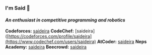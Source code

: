 ### I'm Said 👋
#### *An enthusiast in competitive programming and robotics*

**Codeforces:** [saideira](https://codeforces.com/profile/saideira)
**CodeChef:** [saideira]([https://codeforces.com/profile/saideira](https://www.codechef.com/users/saideira)
**AtCoder:** [saideira](https://atcoder.jp/users/saideira)
**Neps Academy:** [saideira](https://neps.academy/br/user/20159)
**Beecrowd:** [saideira](https://www.beecrowd.com.br/judge/pt/profile/570489)

<!--
**brsaidas/brsaidas** is a ✨ _special_ ✨ repository because its `README.md` (this file) appears on your GitHub profile.

Here are some ideas to get you started:

- 🔭 I’m currently working on ...
- 🌱 I’m currently learning ...
- 👯 I’m looking to collaborate on ...
- 🤔 I’m looking for help with ...
- 💬 Ask me about ...
- 📫 How to reach me: ...
- 😄 Pronouns: ...
- ⚡ Fun fact: ...
-->
